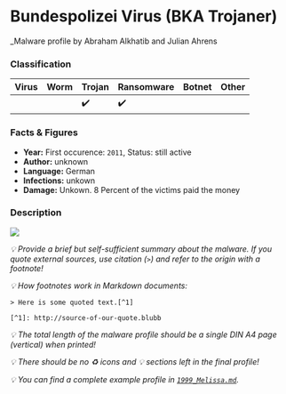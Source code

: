 # Bundespolizei Virus (BKA Trojaner) 

_Malware profile by Abraham Alkhatib and Julian Ahrens

### Classification


| Virus              | Worm               | Trojan             | Ransomware         | Botnet             | Other                                   |
|:-------------------|:-------------------|:-------------------|:-------------------|:-------------------|:----------------------------------------|
|  |  | :heavy_check_mark: | :heavy_check_mark: |  |  |

### Facts & Figures

* **Year:**  First occurence: `2011`, Status: still active
* **Author:** unknown
* **Language:** German
* **Infections:** unkown
* **Damage:** Unkown. 8 Percent of the victims paid the money

### Description

![](https://www.bundespolizei-virus.de/images/versionen/version-3-01-gross.png)

_:bulb: Provide a brief but self-sufficient summary about the malware. If you quote external sources, use citation (`>`) and refer to the origin with a footnote!_

_:bulb: How footnotes work in Markdown documents:_

```
> Here is some quoted text.[^1]

[^1]: http://source-of-our-quote.blubb
```

_:bulb: The total length of the malware profile should be a single DIN A4 page (vertical) when printed!_

_:bulb: There should be no :recycle: icons and :bulb: sections left in the final profile!_

_:bulb: You can find a complete example profile in [`1999_Melissa.md`](1999_Melissa.md)._
